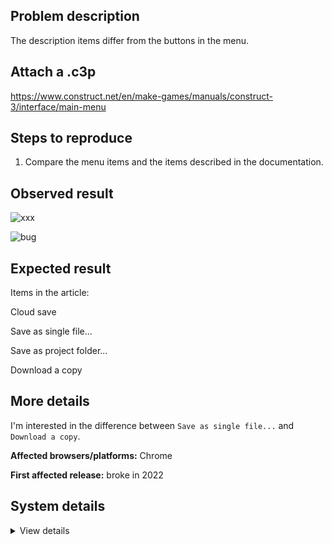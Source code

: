 ## Problem description

The description items differ from the buttons in the menu.

## Attach a .c3p

https://www.construct.net/en/make-games/manuals/construct-3/interface/main-menu

## Steps to reproduce

1. Compare the menu items and the items described in the documentation.

## Observed result

![xxx](https://user-images.githubusercontent.com/91274932/182045620-1897d93c-3fe3-4d9e-b944-fb9e1b82f168.png)

![bug](https://user-images.githubusercontent.com/91274932/182045639-a03612f3-2215-4d6b-8ff1-f23f32c85670.png)

## Expected result

Items in the article:

Cloud save

Save as single file...

Save as project folder...

Download a copy

## More details

I'm interested in the difference between `Save as single file...` and `Download a copy`.

**Affected browsers/platforms:** Chrome

**First affected release:** broke in 2022

## System details

<details><summary>View details</summary>

![inscryption](https://user-images.githubusercontent.com/91274932/175827374-34cc405b-90fe-4e6e-90e0-482114318fea.gif)

</details>

